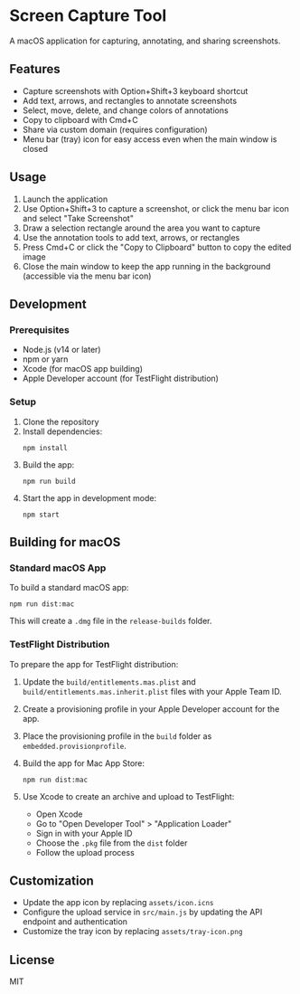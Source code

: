 # Screen Capture Tool

A macOS application for capturing, annotating, and sharing screenshots.

## Features

- Capture screenshots with Option+Shift+3 keyboard shortcut
- Add text, arrows, and rectangles to annotate screenshots
- Select, move, delete, and change colors of annotations
- Copy to clipboard with Cmd+C
- Share via custom domain (requires configuration)
- Menu bar (tray) icon for easy access even when the main window is closed

## Usage

1. Launch the application
2. Use Option+Shift+3 to capture a screenshot, or click the menu bar icon and select "Take Screenshot"
3. Draw a selection rectangle around the area you want to capture
4. Use the annotation tools to add text, arrows, or rectangles
5. Press Cmd+C or click the "Copy to Clipboard" button to copy the edited image
6. Close the main window to keep the app running in the background (accessible via the menu bar icon)

## Development

### Prerequisites

- Node.js (v14 or later)
- npm or yarn
- Xcode (for macOS app building)
- Apple Developer account (for TestFlight distribution)

### Setup

1. Clone the repository
2. Install dependencies:
   ```
   npm install
   ```
3. Build the app:
   ```
   npm run build
   ```
4. Start the app in development mode:
   ```
   npm start
   ```

## Building for macOS

### Standard macOS App

To build a standard macOS app:

```
npm run dist:mac
```

This will create a `.dmg` file in the `release-builds` folder.

### TestFlight Distribution

To prepare the app for TestFlight distribution:

1. Update the `build/entitlements.mas.plist` and `build/entitlements.mas.inherit.plist` files with your Apple Team ID.

2. Create a provisioning profile in your Apple Developer account for the app.

3. Place the provisioning profile in the `build` folder as `embedded.provisionprofile`.

4. Build the app for Mac App Store:
   ```
   npm run dist:mac
   ```

5. Use Xcode to create an archive and upload to TestFlight:
   - Open Xcode
   - Go to "Open Developer Tool" > "Application Loader"
   - Sign in with your Apple ID
   - Choose the `.pkg` file from the `dist` folder
   - Follow the upload process

## Customization

- Update the app icon by replacing `assets/icon.icns`
- Configure the upload service in `src/main.js` by updating the API endpoint and authentication
- Customize the tray icon by replacing `assets/tray-icon.png`

## License

MIT 